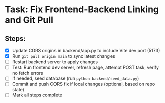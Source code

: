 # Task: Fix Frontend-Backend Linking and Git Pull

## Steps:
- [x] Update CORS origins in backend/app.py to include Vite dev port (5173)
- [x] Run `git pull origin main` to sync latest changes
- [ ] Restart backend server to apply changes
- [ ] Test: Run frontend dev server, refresh page, attempt POST task, verify no fetch errors
- [ ] If needed, seed database (run `python backend/seed_data.py`)
- [ ] Commit and push CORS fix if local changes (optional, based on repo state)
- [ ] Mark all steps complete
